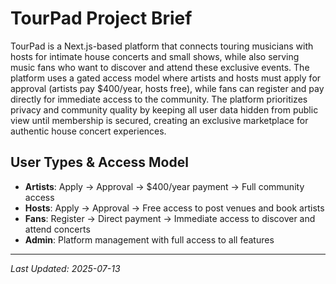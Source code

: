 # TourPad Project Brief

TourPad is a Next.js-based platform that connects touring musicians with hosts for intimate house concerts and small shows, while also serving music fans who want to discover and attend these exclusive events. The platform uses a gated access model where artists and hosts must apply for approval (artists pay $400/year, hosts free), while fans can register and pay directly for immediate access to the community. The platform prioritizes privacy and community quality by keeping all user data hidden from public view until membership is secured, creating an exclusive marketplace for authentic house concert experiences.

## User Types & Access Model
- **Artists**: Apply → Approval → $400/year payment → Full community access  
- **Hosts**: Apply → Approval → Free access to post venues and book artists
- **Fans**: Register → Direct payment → Immediate access to discover and attend concerts
- **Admin**: Platform management with full access to all features

---
*Last Updated: 2025-07-13*
